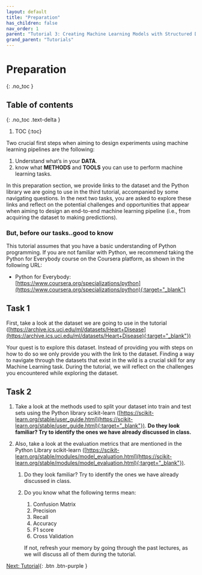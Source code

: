 ```yaml
---
layout: default
title: "Preparation"
has_children: false
nav_order: 1
parent: "Tutorial 3: Creating Machine Learning Models with Structured Data"
grand_parent: "Tutorials"
---
```

# Preparation
{: .no_toc }

## Table of contents
{: .no_toc .text-delta }

1. TOC
{:toc}

Two crucial first steps when aiming to design experiments using machine learning pipelines are the following: 
1. Understand what’s in your **DATA**.
2. know what **METHODS** and **TOOLS** you can use to perform machine learning tasks.

In this preparation section, we provide links to the dataset and the Python library we are going to use in the third tutorial, accompanied by some navigating questions. In the next two tasks, you are asked to explore these links and reflect on the potential challenges and opportunities that appear when aiming to design an end-to-end machine learning pipeline (i.e., from acquiring the dataset to making predictions).  

### But, before our tasks..good to know  
This tutorial assumes that you have a basic understanding of Python programming. If you are not familiar with Python, we recommend taking the Python for Everybody course on the Coursera platform, as shown in the following URL:
- Python for Everybody: [https://www.coursera.org/specializations/python](https://www.coursera.org/specializations/python){:target="_blank"}

## Task 1
First, take a look at the dataset we are going to use in the tutorial ([https://archive.ics.uci.edu/ml/datasets/Heart+Disease](https://archive.ics.uci.edu/ml/datasets/Heart+Disease){:target="_blank"})  

Your quest is to explore this dataset. Instead of providing you with steps on how to do so we only provide you with the link to the dataset. Finding a way to navigate through the datasets that exist in the wild is a crucial skill for any Machine Learning task. During the tutorial, we will  reflect on the challenges you encountered while exploring the dataset. 


## Task 2
1. Take a look at the methods used to split your dataset into train and test sets using the Python library scikit-learn ([https://scikit-learn.org/stable/user_guide.html](https://scikit-learn.org/stable/user_guide.html){:target="_blank"}).
**Do they look familiar? Try to identify the ones we have already discussed in class.**  

2. Also, take a look at the evaluation metrics that are mentioned in the Python Library scikit-learn ([https://scikit-learn.org/stable/modules/model_evaluation.html](https://scikit-learn.org/stable/modules/model_evaluation.html){:target="_blank"}). 
    1. Do they look familiar? Try to identify the ones we have already discussed in class. 
    2. Do you know what the following terms mean:
        1. Confusion Matrix
        2. Precision
        3. Recall
        4. Accuracy
        5. F1 score
        6. Cross Validation  

        If not, refresh your memory by going through the past lectures, as we will discuss all of them during the tutorial.


[Next: Tutorial]({{site.baseurl}}/tutorials/structured-data-module/tutorial){: .btn .btn-purple }
